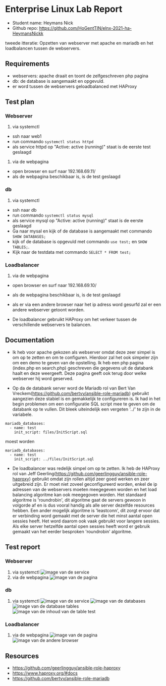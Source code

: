 # Enterprise Linux Lab Report

- Student name: Heymans Nick
- Github repo: <https://github.com/HoGentTIN/elnx-2021-ha-HeymansNickk>

tweede itteratie: Opzetten van webserver met apache en mariadb en het loadbalancen tussen de webservers.

## Requirements
- webservers: apache draait en toont de zelfgeschreven php pagina 
- db: de database is aangemaakt en opgevuld.
- er word tussen de webservers geloadbalanced met HAProxy

## Test plan

### Webserver
1. via systemctl
- ssh naar web1
- run commando `systemctl status httpd`
- als service httpd op "Active: active (running)" staat is de eerste test geslaagd
1. via de webpagina
- open browser en surf naar 192.168.69.11/
- als de webpagina beschikbaar is, is de test geslaagd

### db
1. via systemctl
- ssh naar db
- run commando `systemctl status mysql`
- als service mysql op "Active: active (running)" staat is de eerste geslaagd 
- Ga naar mysal en kijk of de database is aangemaakt met commando `SHOW DATABASES;`
- kijk of de database is opgevuld met commando `use test;` en `SHOW TABLES;`.
- Kijk naar de testdata met commando `SELECT * FROM test;`

### Loadbalancer
1. via de webpagina
- open browser en surf naar 192.168.69.10/
- als de webpagina beschikbaar is, is de test geslaagd
- als er via een andere browser naar het ip adress word gesurfd zal er een andere webserver getoont worden.


- De loadbalancer gebruikt HAProxy om het verkeer tussen de verschillende webservers te balancen. 

## Documentation

- Ik heb voor apache gekozen als webserver omdat deze zeer simpel is om op te zetten en om te configuren. Hierdoor zal het ook simpeler zijn om een demo te geven van de opstelling. Ik heb een php pagina (index.php en search.php) geschreven die gegevens uit de databank haalt en deze weergeeft. Deze pagina geeft ook terug door welke webserver hij word geserved. 

- Op da de databank server word de Mariadb rol van Bert Van Vreckem(https://github.com/bertvv/ansible-role-mariadb) gebruikt aangezien deze stabiel is en gemakkelijk te configureren is. Ik had in het begin problemen om een configuratie SQL script mee te geven om de databank op te vullen. Dit bleek uiteindelijk een vergeten '../' te zijn in de variabele.
```
mariadb_databases:
  - name: test
    init_script: files/InitScript.sql
```
moest worden
```
mariadb_databases:
  - name: test
    init_script: ../files/InitScript.sql
```

- De loadbalancer was redelijk simpel om op te zetten. Ik heb de HAProxy rol van Jeff Geerling(https://github.com/geerlingguy/ansible-role-haproxy) gebruikt omdat zijn rollen altijd zeer goed werken en zeer uitgebreid zijn. Er moet niet zoveel geconfigureerd worden, enkel de ip adressen van de webservers moeten meegegeven worden en het load balancing algoritme kan ook meegegoven worden. Het standaard algoritme is 'roundrobin', dit algoritme gaat de servers gewoon in volgorde af en is dus vooral handig als alle server dezelfde resources hebben. Een ander mogelijk algoritme is 'leastconn', dit zorgt ervoor dat er verbinding word gemaakt met de server die het minst aantal open sessies heeft. Het word daarom ook vaak gebruikt voor langere sessies. Als elke server hetzelfde aantal open sessies heeft word er gebruik gemaakt van het eerder besproken 'roundrobin' algoritme.


## Test report

### Webserver
1. via systemctl
![image van de service](https://i.imgur.com/iQmDFmG.png) 
2. via de webpagina
![image van de pagina](https://i.imgur.com/AJOclP4.png) 

### db
1. via systemctl
![image van de service](https://i.imgur.com/3ABZM6v.png) 
![image van de databases](https://i.imgur.com/5YIHzyV.png) 
![image van de database tables](https://i.imgur.com/MGg4nTt.png) 
![image van de inhoud van de table test](https://i.imgur.com/8ijefJw.png) 

### Loadbalancer
1. via de webpagina
![image van de pagina](https://i.imgur.com/kT4OE6T.png) 
![image van de andere browser](https://i.imgur.com/xSazZsL.png) 


## Resources

- https://github.com/geerlingguy/ansible-role-haproxy
- https://www.haproxy.org/#docs
- https://github.com/bertvv/ansible-role-mariadb